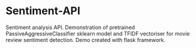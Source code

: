 # Sentiment-API
Sentiment analysis API. Demonstration of pretrained PassiveAggressiveClassifier sklearn model and TFIDF vectoriser for movie review sentiment detection. Demo created with flask framework.
